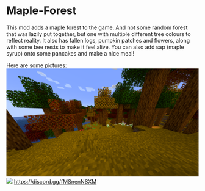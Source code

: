 # Maple-Forest
This mod adds a maple forest to the game. And not some random forest that was lazily put together, but one with multiple different tree colours to reflect reality.
It also has fallen logs, pumpkin patches and flowers, along with some bee nests to make it feel alive.
You can also add sap (maple syrup) onto some pancakes and make a nice meal!

Here are some pictures:
![](screenshots/2022-10-19_17.18.08.png)
![](screenshots/2022-10-19_17.18.18.png)
https://discord.gg/fMSnenNSXM 
